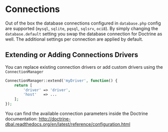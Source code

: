 # Connections

Out of the box the database connections configured in `database.php` config are supported (`mysql`, `sqlite`, `pqsql`, `sqlsrv`, `oci8`). 
By simply changing the `database.default` setting you swap the database connection for Doctrine as well.
The additional settings per connection are applied by default.

## Extending or Adding Connections Drivers

You can replace existing connection drivers or add custom drivers using the `ConnectionManager` 

```php
ConnectionManager::extend('myDriver', function() {
    return [
        'driver' => 'driver',
        'host'   => ...
    ];
});
```

You can find the available connection parameters inside the Doctrine documentation: http://doctrine-dbal.readthedocs.org/en/latest/reference/configuration.html